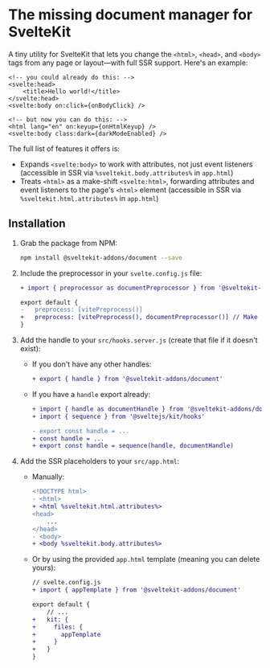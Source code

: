 # The missing document manager for SvelteKit

A tiny utility for SvelteKit that lets you change the `<html>`, `<head>`, and `<body>` tags from any page or layout—with full SSR support. Here's an example:

```svelte
<!-- you could already do this: -->
<svelte:head>
    <title>Hello world!</title>
</svelte:head>
<svelte:body on:click={onBodyClick} />

<!-- but now you can do this: -->
<html lang="en" on:keyup={onHtmlKeyup} />
<svelte:body class:dark={darkModeEnabled} />
```

The full list of features it offers is:

- Expands `<svelte:body>` to work with attributes, not just event listeners (accessible in SSR via `%sveltekit.body.attributes%` in `app.html`)
- Treats `<html>` as a make-shift `<svelte:html>`, forwarding attributes and event listeners to the page's `<html>` element (accessible in SSR via `%sveltekit.html.attributes%` in `app.html`)

## Installation

1. Grab the package from NPM:

   ```sh
   npm install @sveltekit-addons/document --save
   ```

1. Include the preprocessor in your `svelte.config.js` file:

   ```diff
   + import { preprocessor as documentPreprocessor } from '@sveltekit-addons/document'

   export default {
   -   preprocess: [vitePreprocess()]
   +   preprocess: [vitePreprocess(), documentPreprocessor()] // Make sure it's at the very end
   }
   ```

1. Add the handle to your `src/hooks.server.js` (create that file if it doesn't exist):

   - If you don't have any other handles:
     ```diff
     + export { handle } from '@sveltekit-addons/document'
     ```
   - If you have a `handle` export already:

     ```diff
     + import { handle as documentHandle } from '@sveltekit-addons/document'
     + import { sequence } from '@sveltejs/kit/hooks'

     - export const handle = ...
     + const handle = ...
     + export const handle = sequence(handle, documentHandle)
     ```

1. Add the SSR placeholders to your `src/app.html`:

   - Manually:
     ```diff
     <!DOCTYPE html>
     - <html>
     + <html %sveltekit.html.attributes%>
     <head>
         ...
     </head>
     - <body>
     + <body %sveltekit.body.attributes%>
     ```
   - Or by using the provided `app.html` template (meaning you can delete yours):

     ```diff
     // svelte.config.js
     + import { appTemplate } from '@sveltekit-addons/document'

     export default {
         // ...
     +   kit: {
     +     files: {
     +       appTemplate
     +     }
     +   }
     }
     ```
